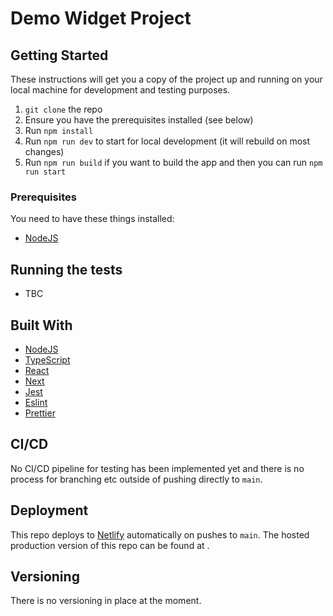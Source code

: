 # Demo Widget Project

<!-- TODO: Rename -->
[]()

## Getting Started

These instructions will get you a copy of the project up and running on your local machine for development and testing purposes. 

1. `git clone` the repo
2. Ensure you have the prerequisites installed (see below)
3. Run `npm install`
4. Run `npm run dev` to start for local development (it will rebuild on most changes)
5. Run `npm run build` if you want to build the app and then you can run `npm run start`

### Prerequisites

You need to have these things installed:
- [NodeJS](https://nodejs.org/en/)

## Running the tests

- TBC

## Built With

* [NodeJS](https://nodejs.org/en/)
* [TypeScript](https://www.typescriptlang.org/)
* [React](https://reactjs.org/)
* [Next](https://nextjs.org/)
* [Jest](https://jestjs.io/en/)
* [Eslint](https://eslint.org/)
* [Prettier](https://prettier.io/)

## CI/CD

No CI/CD pipeline for testing has been implemented yet and there is no process for branching etc outside of pushing directly to `main`.

## Deployment

<!-- TODO: Rename -->
This repo deploys to [Netlify](https://www.netlify.com/) automatically on pushes to `main`.
The hosted production version of this repo can be found at []().

## Versioning

There is no versioning in place at the moment.
